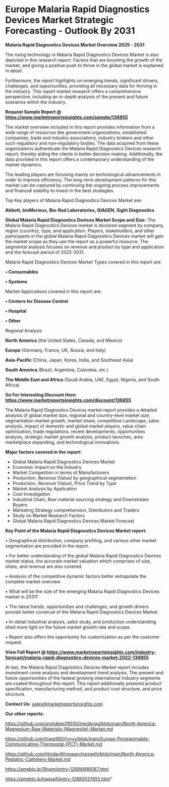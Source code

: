  # Europe Malaria Rapid Diagnostics Devices Market Strategic Forecasting - Outlook By 2031

<Strong> Malaria Rapid Diagnostics Devices Market Overview 2025 - 2031</strong>

The rising technology in Malaria Rapid Diagnostics Devices Market is also depicted in this research report. Factors that are boosting the growth of the market, and giving a positive push to thrive in the global market is explained in detail.

Furthermore, the report highlights on emerging trends, significant drivers, challenges, and opportunities, providing all necessary data for thriving in the industry. This report market research offers a comprehensive perspective, including an in-depth analysis of the present and future scenarios within the industry.

<strong>Request Sample Report @ <a href=https://www.marketreportsinsights.com/sample/136855>https://www.marketreportsinsights.com/sample/136855</a></strong>

The market overview included in this report provides information from a wide range of resources like government organizations, established companies, trade and industry associations, industry brokers and other such regulatory and non-regulatory bodies. The data acquired from these organizations authenticate the Malaria Rapid Diagnostics Devices research report, thereby aiding the clients in better decision making. Additionally, the data provided in this report offers a contemporary understanding of the market dynamics.

The leading players are focusing mainly on technological advancements in order to improve efficiency. The long-term development patterns for this market can be captured by continuing the ongoing process improvements and financial stability to invest in the best strategies.

Top Key players of Malaria Rapid Diagnostics Devices Market are:

<strong>Abbott, bioMerieux, Bio-Rad Laboratories, QIAGEN, Sight Diagnostics</strong>

<strong><b>Global Malaria Rapid Diagnostics Devices Market Scope and Size:</b></strong>
The Malaria Rapid Diagnostics Devices market is declared segment by company, region (country), type, and application. Players, stakeholders, and other participants in the global Malaria Rapid Diagnostics Devices market will gain the market scope as they use the report as a powerful resource. The segmental analysis focuses on revenue and product by type and application and the forecast period of 2025-2031.

Malaria Rapid Diagnostics Devices Market Types covered in this report are:

<strong>• Consumables

• Systems</strong>

Market Applications covered in this report are:

<strong>• Centers for Disease Control

• Hospital

• Other</strong> 

Regional Analysis

<strong>North America</strong> (the United States, Canada, and Mexico)

<strong>Europe</strong> (Germany, France, UK, Russia, and Italy)

<strong>Asia-Pacific</strong> (China, Japan, Korea, India, and Southeast Asia)

<strong>South America</strong> (Brazil, Argentina, Colombia, etc.)

<strong>The Middle East and Africa</strong> (Saudi Arabia, UAE, Egypt, Nigeria, and South Africa)

<strong>Go For Interesting Discount Here: <a href=https://www.marketreportsinsights.com/discount/136855>https://www.marketreportsinsights.com/discount/136855</a></strong>

The Malaria Rapid Diagnostics Devices market report provides a detailed analysis of global market size, regional and country-level market size, segmentation market growth, market share, competitive Landscape, sales analysis, impact of domestic and global market players, value chain optimization, trade regulations, recent developments, opportunities analysis, strategic market growth analysis, product launches, area marketplace expanding, and technological innovations.

<strong><b>Major factors covered in the report:</b></strong>
<ul>
  <li>Global Malaria Rapid Diagnostics Devices Market </li>
  <li>Economic Impact on the Industry</li>
  <li>Market Competition in terms of Manufacturers</li>
  <li>Production, Revenue (Value) by geographical segmentation</li>
  <li>Production, Revenue (Value), Price Trend by Type</li>
  <li>Market Analysis by Application</li>
  <li>Cost Investigation</li>
  <li>Industrial Chain, Raw material sourcing strategy and Downstream Buyers</li>
  <li>Marketing Strategy comprehension, Distributors and Traders</li>
  <li>Study on Market Research Factors</li>
  <li>Global Malaria Rapid Diagnostics Devices Market Forecast</li>
</ul>

<strong><b>Key Point of the Malaria Rapid Diagnostics Devices Market report:</b></strong>

• Geographical distribution, company profiling, and various other market segmentation are provided in the report.

• For better understanding of the global Malaria Rapid Diagnostics Devices market status, the accurate market valuation which comprises of size, share, and revenue are also covered.

• Analysis of the competitive dynamic factors better extrapolate the complete market overview

• What will be the size of the emerging Malaria Rapid Diagnostics Devices market in 2031?

• The latest trends, opportunities and challenges, and growth drivers provide better construal of the Malaria Rapid Diagnostics Devices Market.

• In-detail industrial analysis, sales study, and production understanding shed more light on the future market growth rate and scope.

• Report also offers the opportunity for customization as per the customer request.

<strong><b>View Full Report @ <a href=https://www.marketreportsinsights.com/industry-forecast/malaria-rapid-diagnostics-devices-market-2022-136855>https://www.marketreportsinsights.com/industry-forecast/malaria-rapid-diagnostics-devices-market-2022-136855</a></b></strong>


At last, the Malaria Rapid Diagnostics Devices Market report includes investment come analysis and development trend analysis. The present and future opportunities of the fastest growing international industry segments are coated throughout this report. This report additionally presents product specification, manufacturing method, and product cost structure, and price structure.

<strong>Contact Us:</strong>
sales@marketreportsinsights.com

<strong>Our other reports:</strong>

<a href=https://github.com/arshdeep76555/trendingg/blob/main/North-America-Magnesium-Raw-Materials-(Magnesite)-Market.md>https://github.com/arshdeep76555/trendingg/blob/main/North-America-Magnesium-Raw-Materials-(Magnesite)-Market.md</a>

<a href=https://github.com/tyagi992/tyyyy/blob/main/Europe-Programmable-Communicating-Thermostat-(PCT)-Market.md>https://github.com/tyagi992/tyyyy/blob/main/Europe-Programmable-Communicating-Thermostat-(PCT)-Market.md</a>

<a href=https://github.com/Hindavi8/researchgrowth/blob/main/North-America-Pediatric-Catheters-Market.md>https://github.com/Hindavi8/researchgrowth/blob/main/North-America-Pediatric-Catheters-Market.md</a>

<a href=https://ameblo.jp/18yam/entry-12884996087.html>https://ameblo.jp/18yam/entry-12884996087.html</a>

<a href=https://ameblo.jp/haqsaif/entry-12885037655.html>https://ameblo.jp/haqsaif/entry-12885037655.html</a>"
